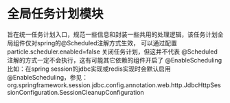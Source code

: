 # 全局任务计划模块
旨在统一任务计划入口，规范一些信息和封装一些共用的处理逻辑，该任务计划全局组件仅对spring的@Scheduled注解方式生效，
可以通过配置 particle.scheduler.enabled=false 关闭任务计划，但这并不代表 @Scheduled注解的方式一定不会执行，这有可能其它依赖的组件开启了 @EnableScheduling  
比如：在spring session的jdbc实现或redis实现时会默认启用 @EnableScheduling，参见：org.springframework.session.jdbc.config.annotation.web.http.JdbcHttpSessionConfiguration.SessionCleanupConfiguration